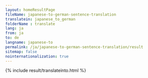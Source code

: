 ```yaml
---
layout: homeResultPage
fileName: japanese-to-german-sentence-translation
translatein: japanese_to_german
folderName : translate
lang: ja
from: ja
to: de
langname: japanese-to
permalink: /ja/japanese-to-german-sentence-translation/result
sitemap: false
nointernationalization: true
---
```

{% include result/translateinto.html %}

<script src="/js/result/translation.js" data-foldername="{{page.folderName}}" data-lang="{{page.lang}}"></script>
